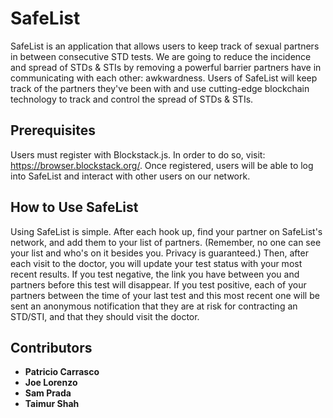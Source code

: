 # SafeList

SafeList is an application that allows users to keep track of sexual partners in between consecutive STD tests. We are going to reduce the incidence and spread of STDs & STIs by removing a powerful barrier partners have in communicating with each other: awkwardness. Users of SafeList will keep track of the partners they've been with and use cutting-edge blockchain technology to track and control the spread of STDs & STIs.

## Prerequisites

Users must register with Blockstack.js. In order to do so, visit: https://browser.blockstack.org/.
Once registered, users will be able to log into SafeList and interact with other users on our network.

## How to Use SafeList

Using SafeList is simple. After each hook up, find your partner on SafeList's network, and add them to your list of partners. (Remember, no one can see your list and who's on it besides you. Privacy is guaranteed.) Then, after each visit to the doctor, you will update your test status with your most recent results. If you test negative, the link you have between you and partners before this test will disappear. If you test positive, each of your partners between the time of your last test and this most recent one will be sent an anonymous notification that they are at risk for contracting an STD/STI, and that they should visit the doctor.

## Contributors

- **Patricio Carrasco**
- **Joe Lorenzo**
- **Sam Prada**
- **Taimur Shah**
